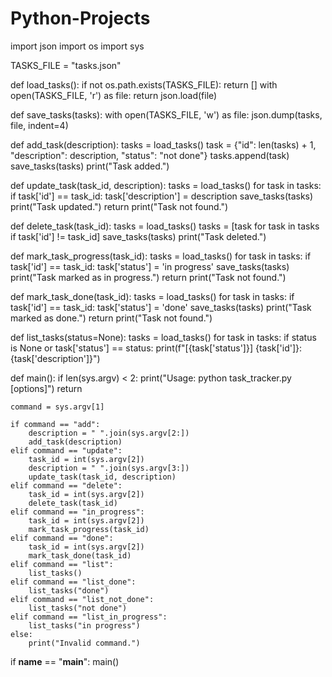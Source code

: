 # Python-Projects
import json
import os
import sys

TASKS_FILE = "tasks.json"

def load_tasks():
    if not os.path.exists(TASKS_FILE):
        return []
    with open(TASKS_FILE, 'r') as file:
        return json.load(file)

def save_tasks(tasks):
    with open(TASKS_FILE, 'w') as file:
        json.dump(tasks, file, indent=4)

def add_task(description):
    tasks = load_tasks()
    task = {"id": len(tasks) + 1, "description": description, "status": "not done"}
    tasks.append(task)
    save_tasks(tasks)
    print("Task added.")

def update_task(task_id, description):
    tasks = load_tasks()
    for task in tasks:
        if task['id'] == task_id:
            task['description'] = description
            save_tasks(tasks)
            print("Task updated.")
            return
    print("Task not found.")

def delete_task(task_id):
    tasks = load_tasks()
    tasks = [task for task in tasks if task['id'] != task_id]
    save_tasks(tasks)
    print("Task deleted.")

def mark_task_progress(task_id):
    tasks = load_tasks()
    for task in tasks:
        if task['id'] == task_id:
            task['status'] = 'in progress'
            save_tasks(tasks)
            print("Task marked as in progress.")
            return
    print("Task not found.")

def mark_task_done(task_id):
    tasks = load_tasks()
    for task in tasks:
        if task['id'] == task_id:
            task['status'] = 'done'
            save_tasks(tasks)
            print("Task marked as done.")
            return
    print("Task not found.")

def list_tasks(status=None):
    tasks = load_tasks()
    for task in tasks:
        if status is None or task['status'] == status:
            print(f"[{task['status']}] {task['id']}: {task['description']}")

def main():
    if len(sys.argv) < 2:
        print("Usage: python task_tracker.py <command> [options]")
        return

    command = sys.argv[1]

    if command == "add":
        description = " ".join(sys.argv[2:])
        add_task(description)
    elif command == "update":
        task_id = int(sys.argv[2])
        description = " ".join(sys.argv[3:])
        update_task(task_id, description)
    elif command == "delete":
        task_id = int(sys.argv[2])
        delete_task(task_id)
    elif command == "in_progress":
        task_id = int(sys.argv[2])
        mark_task_progress(task_id)
    elif command == "done":
        task_id = int(sys.argv[2])
        mark_task_done(task_id)
    elif command == "list":
        list_tasks()
    elif command == "list_done":
        list_tasks("done")
    elif command == "list_not_done":
        list_tasks("not done")
    elif command == "list_in_progress":
        list_tasks("in progress")
    else:
        print("Invalid command.")

if __name__ == "__main__":
    main()
